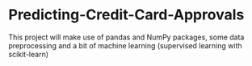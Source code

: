 # Predicting-Credit-Card-Approvals
This project will  make use of pandas and NumPy packages, some data preprocessing and a bit of machine learning (supervised learning with scikit-learn)
